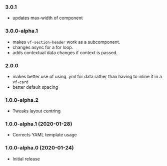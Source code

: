 ### 3.0.1

- updates max-width of component

### 3.0.0-alpha.1

- makes `vf-section-header` work as a subcomponent.
- changes async for a for loop.
- adds contextual data changes if context is passed.

### 2.0.0

- makes better use of using .yml for data rather than having to inline it in a `vf-card`
- better default spacing

### 1.0.0-alpha.2

- Tweaks layout centring

### 1.0.0-alpha.1 (2020-01-28)

- Corrects YAML template usage

### 1.0.0-alpha.0 (2020-01-24)

- Initial release

